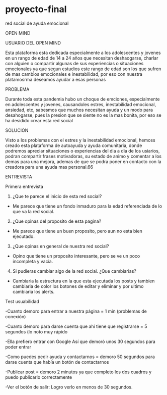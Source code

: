# proyecto-final
red social de ayuda emocional

OPEN MIND

USUARIO DEL OPEN MIND

Esta plataforma esta dedicada especialmente a los adolescentes y jovenes en un rango de edad de 14 a 24 años que necesitan deshaogarse, charlar con alguien o compartir algunas de sus experiencias o situaciones emocionales ya que segun estudios este rango de edad son los que sufren de mas cambios emocionales e inestabilidad, por eso con nuestra platamosrma deseamos ayudar a esas personas

PROBLEMA 

Durante toda esta pandemia hubo un choque de emciones, especialmente en adolescentes y jovenes, causandoles estres, inestabilidad emocional, ansiedad, etc, sabesmos que muchos necesitan ayuda y un modo para desahogarse, pues la presion que se siente no es la mas bonita, por eso se ha desidido crear esta red social


SOLUCION

Visto a los problemas con el estres y la inestabilidad emocional, hemoss creado esta plataforma de autoayuda y ayuda comunitaria, donde podremos apreciar situaciones o experiencias del dia a dia de los usiarios, podran compartir frases motivadoras, su estado de animo y comentar a los demas para una mejora, ademas de que se podra poner en contacto con la creadora para una ayuda mas personal.66

ENTREVISTA

Primera entrevista 
  
  1. ¿Que te parece el inicio de esta red social?
  - Me parece que tiene un fondo inmaduro para la edad referenciada de lo que va la red social.

  2. ¿Que opinas del proposito de esta pagina?
  - Me parece que tiene un buen proposito, pero aun no esta bien ejecutado.

  3. ¿Que opinas en general de nuestra red social?
  - Opino que tiene un proposito interesante, pero se ve un poco incompleta y vacia.

  4. Si pudieras cambiar algo de la red social. ¿Que cambiarias?
  - Cambiaria la estructura en la que esta ejecutada los posts y tambien cambiaria de color los botones de editar y eliminar y por ultimo cambiaria los alerts.

Test usuabilidad

-Cuanto demoro para entrar a nuestra página = 1 min (problemas de conexión)

-Cuanto demoro para darse cuenta que ahí tiene que registrarse =  5 segundos (lo noto muy rápido 

-Ella prefiero entrar con Google
Así que demoró unos 30 segundos para poder entrar

-Como puedes pedir ayuda y contactarnos = demoro 50 segundos para darse cuenta que había un botón de contactarnos

-Publicar post = demoro 2 minutos ya que completo los dos cuadros y puedo publicarlo correctamente

-Ver el botón de salir: 
Logro verlo en menos de 30 segundos.